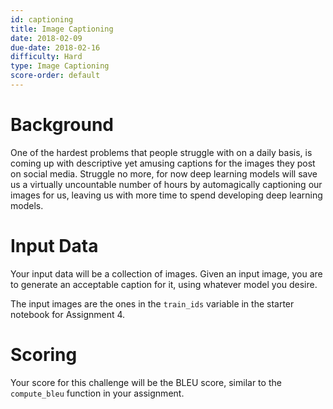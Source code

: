 ```yaml
---
id: captioning
title: Image Captioning
date: 2018-02-09
due-date: 2018-02-16
difficulty: Hard
type: Image Captioning
score-order: default
---
```


# Background

One of the hardest problems that people struggle with on a daily basis, is coming up with descriptive yet amusing captions for the images they post on social media. Struggle no more, for now deep learning models will save us a virtually uncountable number of hours by automagically captioning our images for us, leaving us with more time to spend developing deep learning models.

# Input Data
Your input data will be a collection of images. Given an input image, you are to generate an acceptable caption for it, using whatever model you desire.

The input images are the ones in the `train_ids` variable in the starter notebook for Assignment 4.

# Scoring
Your score for this challenge will be the BLEU score, similar to the `compute_bleu` function in your assignment.
